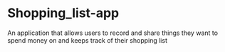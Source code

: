 # Shopping_list-app
An application that allows users to record and share things they want to spend money on and keeps track of their shopping list
